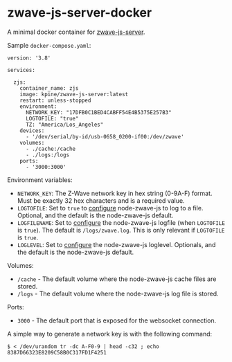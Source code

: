 # zwave-js-server-docker

A minimal docker container for [zwave-js-server](https://github.com/zwave-js/zwave-js-server/).

Sample `docker-compose.yaml`:

```
version: '3.8'

services:

  zjs:
    container_name: zjs
    image: kpine/zwave-js-server:latest
    restart: unless-stopped
    environment:
      NETWORK_KEY: "17DFB0C1BED4CABFF54E4B5375E257B3"
      LOGTOFILE: "true"
      TZ: "America/Los_Angeles"
    devices:
      - '/dev/serial/by-id/usb-0658_0200-if00:/dev/zwave'
    volumes:
      - ./cache:/cache
      - ./logs:/logs
    ports:
      - '3000:3000'
```

Environment variables:
- `NETWORK_KEY`: The Z-Wave network key in hex string (0-9A-F) format. Must be exactly 32 hex characters and is a required value.
- `LOGTOFILE`: Set to `true` to [configure](https://zwave-js.github.io/node-zwave-js/#/api/driver?id=logconfig) node-zwave-js to log to a file. Optional, and the default is the node-zwave-js default.
- `LOGFILENAME`: Set to [configure](https://zwave-js.github.io/node-zwave-js/#/api/driver?id=logconfig) the node-zwave-js logfile (when `LOGTOFILE` is `true`). The default is `/logs/zwave.log`. This is only relevant if `LOGTOFILE` is `true`.
- `LOGLEVEL`: Set to [configure](https://zwave-js.github.io/node-zwave-js/#/api/driver?id=logconfig) the node-zwave-js loglevel. Optionals, and the default is the node-zwave-js default.

Volumes:
- `/cache` - The default volume where the node-zwave-js cache files are stored.
- `/logs` - The default volume where the node-zwave-js log file is stored.

Ports:
- `3000` - The default port that is exposed for the websocket connection.

A simple way to generate a network key is with the following command:
```
$ < /dev/urandom tr -dc A-F0-9 | head -c32 ; echo
8387D66323E8209C58B0C317FD1F4251
```
